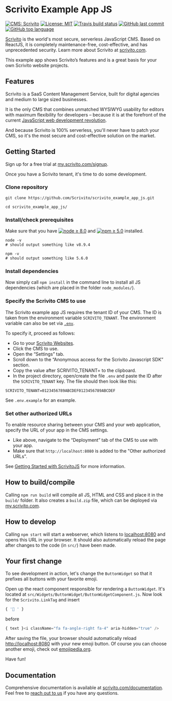 # Scrivito Example App JS

[![CMS: Scrivito](https://img.shields.io/badge/CMS-Scrivito-brightgreen.svg)](https://scrivito.com) [![License: MIT](https://img.shields.io/badge/License-MIT-blue.svg)](https://opensource.org/licenses/MIT) [![Travis build status](https://img.shields.io/travis/Scrivito/scrivito_example_app_js/master.svg)](https://travis-ci.org/Scrivito/scrivito_example_app_js) [![GitHub last commit](https://img.shields.io/github/last-commit/Scrivito/scrivito_example_app_js.svg)](https://github.com/Scrivito/scrivito_example_app_js) [![GitHub top language](https://img.shields.io/github/languages/top/Scrivito/scrivito_example_app_js.svg)](https://github.com/Scrivito/scrivito_example_app_js)

[Scrivito](https://www.scrivito.com/?utm_source=github&utm_medium=natural&utm_campaign=github_example_app) is the world's most secure, serverless JavaScript CMS. Based on ReactJS, it is completely maintenance-free, cost-effective, and has unprecedented security. Learn more about Scrivito at [scrivito.com](https://www.scrivito.com/?utm_source=github&utm_medium=natural&utm_campaign=github_example_app).

This example app shows Scrivito’s features and is a great basis for your own Scrivito website projects.

## Features

Scrivito is a SaaS Content Management Service, built for digital agencies and medium to large sized businesses.

It is the only CMS that combines unmatched WYSIWYG usability for editors with maximum flexibility for developers – because it is at the forefront of the current [JavaScript web development revolution](https://www.webdevelopmentrevolution.com/).

And because Scrivito is 100% serverless, you'll never have to patch your CMS, so it's the most secure and cost-effective solution on the market.

## Getting Started

Sign up for a free trial at [my.scrivito.com/signup](https://my.scrivito.com/signup?utm_source=github&utm_medium=web&utm_campaign=github_example_app).

Once you have a Scrivito tenant, it's time to do some development.

### Clone repository

```
git clone https://github.com/Scrivito/scrivito_example_app_js.git

cd scrivito_example_app_js/
```

### Install/check prerequisites

Make sure that you have [![node ≥ 8.0](https://img.shields.io/badge/node-≥%208.0-blue.svg)](https://nodejs.org) and [![npm ≥ 5.0](https://img.shields.io/badge/npm-≥%205.0-blue.svg)](https://www.npmjs.com/get-npm) installed.

```
node -v
# should output something like v8.9.4

npm -v
# should output something like 5.6.0
```

### Install dependencies

Now simply call `npm install` in the command line to install all JS dependencies (which are placed in the folder `node_modules/`).

### Specify the Scrivito CMS to use

The Scrivito example app JS requires the tenant ID of your CMS. The ID is taken from the environment variable `SCRIVITO_TENANT`. The environment variable can also be set via [`.env`](https://github.com/motdotla/dotenv).

To specify it, proceed as follows:

* Go to your [Scrivito Websites](https://my.scrivito.com/tenants/).
* Click the CMS to use.
* Open the “Settings” tab.
* Scroll down to the “Anonymous access for the Scrivito Javascript SDK” section.
* Copy the value after SCRIVITO_TENANT= to the clipboard.
* In the project directory, open/create the file `.env` and paste the ID after the `SCRIVITO_TENANT` key. The file should then look like this:

```
SCRIVITO_TENANT=0123456789ABCDEF0123456789ABCDEF
```

See `.env.example` for an example.

### Set other authorized URLs

To enable resource sharing between your CMS and your web application, specify the URL of your app in the CMS settings.

* Like above, navigate to the “Deployment” tab of the CMS to use with your app.
* Make sure that `http://localhost:8080` is added to the "Other authorized URLs".

See [Getting Started with ScrivitoJS](https://scrivito.com/private-beta/getting-started-with-scrivitojs-f729f073bf4672d8) for more information.

## How to build/compile

Calling `npm run build` will compile all JS, HTML and CSS and place it in the `build/` folder. It also creates a `build.zip` file, which can be deployed via [my.scrivito.com](https://my.scrivito.com).

## How to develop

Calling `npm start` will start a webserver, which listens to [localhost:8080](http://localhost:8080/) and opens this URL in your browser. It should also automatically reload the page after changes to the code (in `src/`) have been made.

## Your first change

To see development in action, let's change the `ButtonWidget` so that it prefixes all buttons with your favorite emoji.

Open up the react component responsible for rendering a `ButtonWidget`. It's located at `src/Widgets/ButtonWidget/ButtonWidgetComponent.js`. Now look for the `Scrivito.LinkTag` and insert

```jsx
{ '🚀 ' }
```

before

```jsx
{ text }<i className="fa fa-angle-right fa-4" aria-hidden="true" />
```

After saving the file, your browser should automatically reload [http://localhost:8080](http://localhost:8080) with your new emoji button. Of course you can choose another emoji, check out [emojipedia.org](https://emojipedia.org).

Have fun!

## Documentation

Comprehensive documentation is available at [scrivito.com/documentation](https://www.scrivito.com/documentation?utm_source=github&utm_medium=natural&utm_campaign=github_example_app). Feel free to [reach out to us](https://www.scrivito.com/support?utm_source=github&utm_medium=natural&utm_campaign=github_example_app) if you have any questions.
